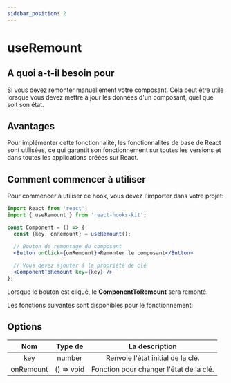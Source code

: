 ```yaml
---
sidebar_position: 2
---
```


# useRemount

## A quoi a-t-il besoin pour

Si vous devez remonter manuellement votre composant. Cela peut être utile lorsque vous devez mettre à jour les données d'un composant, quel que soit son état.

## Avantages

Pour implémenter cette fonctionnalité, les fonctionnalités de base de React sont utilisées, ce qui garantit son fonctionnement sur toutes les versions et dans toutes les applications créées sur React.

## Comment commencer à utiliser

Pour commencer à utiliser ce hook, vous devez l'importer dans votre projet:

```jsx
import React from 'react';
import { useRemount } from 'react-hooks-kit';

const Component = () => {
  const {key, onRemount} = useRemount();

  // Bouton de remontage du composant
  <Button onClick={onRemount}>Remonter le composant</Button>
  
  // Vous devez ajouter à la propriété de clé
  <ComponentToRemount key={key} />
};
```

Lorsque le bouton est cliqué, le **ComponentToRemount** sera remonté.

Les fonctions suivantes sont disponibles pour le fonctionnement:

## Options

| Nom | Type de | La description |
| :---: | :---: | :---: |
| key | number | Renvoie l'état initial de la clé. |
| onRemount | () => void | Fonction pour changer l'état de la clé. |

